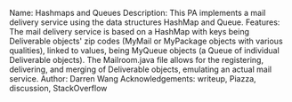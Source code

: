 Name: Hashmaps and Queues
Description: This PA implements a mail delivery service using the data
structures HashMap and Queue.
Features: The mail delivery service is based on a HashMap with keys being
Deliverable objects' zip codes (MyMail or MyPackage objects with various qualities), linked to values, being MyQueue objects (a Queue of individual Deliverable objects). The Mailroom.java file allows for the registering, delivering, and merging of Deliverable objects, emulating an actual mail service.
Author: Darren Wang
Acknowledgements: writeup, Piazza, discussion, StackOverflow
